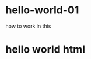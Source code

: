 # hello-world-01
how to work in this
 
<html>
  <body>
    <h1>hello world html</h1>
  </body>
</html>
